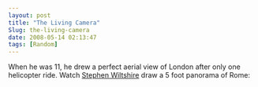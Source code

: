 ```yaml
---
layout: post
title: "The Living Camera"
Slug: the-living-camera
date: 2008-05-14 02:13:47
tags: [Random]
---
```

When he was 11, he drew a perfect aerial view of London after only one helicopter ride. Watch [Stephen Wiltshire](http://www.stephenwiltshire.co.uk/) draw a 5 foot panorama of Rome:

<object height="355" width="425"><param name="movie" value="http://www.youtube.com/v/dAfaM_CBvP8&rel=0"></param><param name="wmode" value="transparent"></param><embed height="355" src="http://www.youtube.com/v/dAfaM_CBvP8&rel=0" type="application/x-shockwave-flash" width="425" wmode="transparent"></embed></object>
